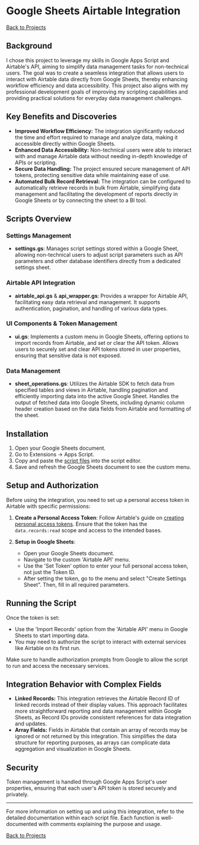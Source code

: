 # Google Sheets Airtable Integration 
[Back to Projects](../../index.md) 
## Background
I chose this project to leverage my skills in Google Apps Script and Airtable's API, aiming to simplify data management tasks for non-technical users. The goal was to create a seamless integration that allows users to interact with Airtable data directly from Google Sheets, thereby enhancing workflow efficiency and data accessibility. This project also aligns with my professional development goals of improving my scripting capabilities and providing practical solutions for everyday data management challenges.

## Key Benefits and Discoveries
- **Improved Workflow Efficiency:** The integration significantly reduced the time and effort required to manage and analyze data, making it accessible directly within Google Sheets.
- **Enhanced Data Accessibility:** Non-technical users were able to interact with and manage Airtable data without needing in-depth knowledge of APIs or scripting.
- **Secure Data Handling:** The project ensured secure management of API tokens, protecting sensitive data while maintaining ease of use.
- **Automated Bulk Record Retrieval:** The integration can be configured to automatically retrieve records in bulk from Airtable, simplifying data management and facilitating the development of reports directly in Google Sheets or by connecting the sheet to a BI tool.



## Scripts Overview

### Settings Management
- **settings.gs**: Manages script settings stored within a Google Sheet, allowing non-technical users to adjust script parameters such as API parameters and other database identifiers directly from a dedicated settings sheet.

### Airtable API Integration
- **airtable_api.gs** & **api_wrapper.gs**: Provides a wrapper for Airtable API, facilitating easy data retrieval and management. It supports authentication, pagination, and handling of various data types.

### UI Components & Token Management
- **ui.gs**: Implements a custom menu in Google Sheets, offering options to import records from Airtable, and set or clear the API token. Allows users to securely set and clear API tokens stored in user properties, ensuring that sensitive data is not exposed.
  
### Data Management
- **sheet_operations.gs**: Utilizes the Airtable SDK to fetch data from specified tables and views in Airtable, handling pagination and efficiently importing data into the active Google Sheet. Handles the output of fetched data into Google Sheets, including dynamic
 column header creation based on the data fields from Airtable and formatting of the sheet.

## Installation
1. Open your Google Sheets document.
2. Go to Extensions -> Apps Script.
3. Copy and paste the [script files](https://github.com/RB-DataAnalyst/rb-dataanalyst.github.io/blob/master/projects/GAS) into the script editor.
4. Save and refresh the Google Sheets document to see the custom menu.

## Setup and Authorization

Before using the integration, you need to set up a personal access token in Airtable with specific permissions:

1. **Create a Personal Access Token**: Follow Airtable's guide on [creating personal access tokens](https://support.airtable.com/docs/creating-personal-access-tokens). Ensure that the token has the `data.records:read` scope and access to the intended bases.

2. **Setup in Google Sheets**:
   - Open your Google Sheets document.
   - Navigate to the custom 'Airtable API' menu.
   - Use the 'Set Token' option to enter your full personal access token, not just the Token ID.
   - After setting the token, go to the menu and select "Create Settings Sheet". Then, fill in all required parameters.

## Running the Script

Once the token is set:
- Use the 'Import Records' option from the 'Airtable API' menu in Google Sheets to start importing data.
- You may need to authorize the script to interact with external services like Airtable on its first run.

Make sure to handle authorization prompts from Google to allow the script to run and access the necessary services.

## Integration Behavior with Complex Fields
- **Linked Records:** This integration retrieves the Airtable Record ID of linked records instead of their display values. This approach facilitates more straightforward reporting and data management within Google Sheets, as Record IDs provide consistent references for data integration and updates.
- **Array Fields:** Fields in Airtable that contain an array of records may be ignored or not returned by this integration. This simplifies the data structure for reporting purposes, as arrays can complicate data aggregation and visualization in Google Sheets.

## Security

Token management is handled through Google Apps Script's user properties, ensuring that each user's API token is stored securely and privately.

---

For more information on setting up and using this integration, refer to the detailed documentation within each script file. Each function is well-documented with comments explaining the purpose and usage.

[Back to Projects](../../index.md) 
